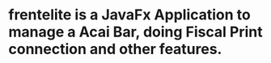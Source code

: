 # frentelite is a JavaFx Application to manage a Acai Bar, doing Fiscal Print connection and other features.

